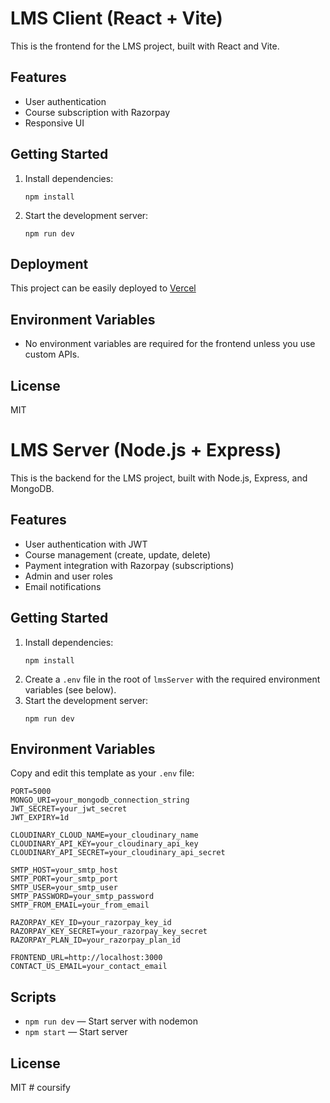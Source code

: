# LMS Client (React + Vite)

This is the frontend for the LMS project, built with React and Vite.

## Features

- User authentication
- Course subscription with Razorpay
- Responsive UI

## Getting Started

1. Install dependencies:
   ```
   npm install
   ```
2. Start the development server:
   ```
   npm run dev
   ```

## Deployment

This project can be easily deployed to [Vercel](https://vercel.com/) 

## Environment Variables

- No environment variables are required for the frontend unless you use custom APIs.

## License

MIT


# LMS Server (Node.js + Express)

This is the backend for the LMS project, built with Node.js, Express, and MongoDB.

## Features

- User authentication with JWT
- Course management (create, update, delete)
- Payment integration with Razorpay (subscriptions)
- Admin and user roles
- Email notifications

## Getting Started

1. Install dependencies:
   ```
   npm install
   ```
2. Create a `.env` file in the root of `lmsServer` with the required environment variables (see below).
3. Start the development server:
   ```
   npm run dev
   ```

## Environment Variables

Copy and edit this template as your `.env` file:

```
PORT=5000
MONGO_URI=your_mongodb_connection_string
JWT_SECRET=your_jwt_secret
JWT_EXPIRY=1d

CLOUDINARY_CLOUD_NAME=your_cloudinary_name
CLOUDINARY_API_KEY=your_cloudinary_api_key
CLOUDINARY_API_SECRET=your_cloudinary_api_secret

SMTP_HOST=your_smtp_host
SMTP_PORT=your_smtp_port
SMTP_USER=your_smtp_user
SMTP_PASSWORD=your_smtp_password
SMTP_FROM_EMAIL=your_from_email

RAZORPAY_KEY_ID=your_razorpay_key_id
RAZORPAY_KEY_SECRET=your_razorpay_key_secret
RAZORPAY_PLAN_ID=your_razorpay_plan_id

FRONTEND_URL=http://localhost:3000
CONTACT_US_EMAIL=your_contact_email
```

## Scripts

- `npm run dev` — Start server with nodemon
- `npm start` — Start server

## License

MIT
#   c o u r s i f y  
 